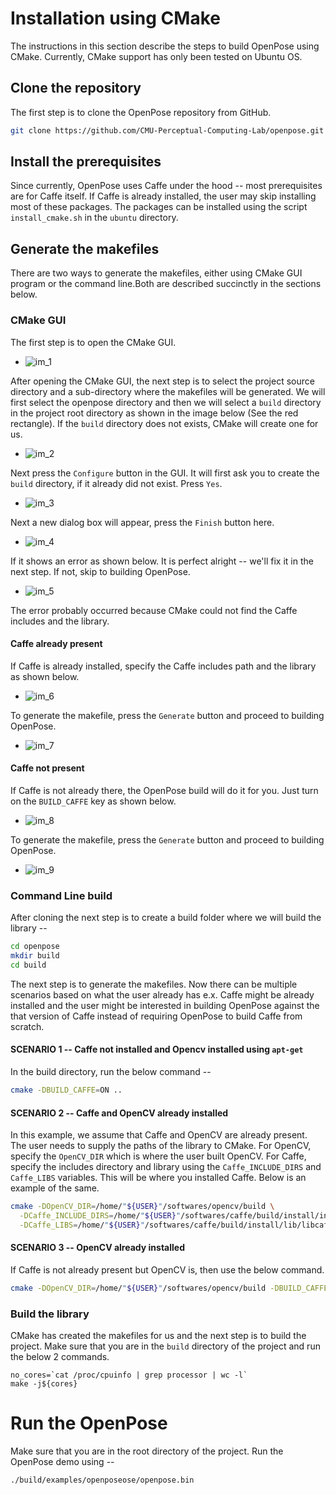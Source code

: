 # Installation using CMake

The instructions in this section describe the steps to build OpenPose using CMake. Currently, CMake support has only
been tested on Ubuntu OS.

## Clone the repository

The first step is to clone the OpenPose repository from GitHub.

```bash
git clone https://github.com/CMU-Perceptual-Computing-Lab/openpose.git
```

## Install the prerequisites

Since currently, OpenPose uses Caffe under the hood -- most prerequisites are for Caffe itself. If Caffe is already installed, the user may skip installing most of these packages. The packages can be installed using the script `install_cmake.sh` in the `ubuntu` directory.

## Generate the makefiles

There are two ways to generate the makefiles, either using CMake GUI program or the command line.Both are described
succinctly in the sections below.

### CMake GUI

The first step is to open the CMake GUI.
* ![im_1](media/cmake_installation/im_1.png)

After opening the CMake GUI, the next step is to select the project source directory and a sub-directory where the makefiles will
be generated. We will first select the openpose directory and then we will select a `build` directory in the project root directory as shown in the image below (See the red rectangle). If the `build` directory does not exists, CMake will create one for us.

* ![im_2](media/cmake_installation/im_2.png)

Next press the `Configure` button in the GUI. It will first ask you to create the `build` directory, if it already did not exist. Press `Yes`.

* ![im_3](media/cmake_installation/im_3.png)

Next a new dialog box will appear, press the `Finish` button here.

* ![im_4](media/cmake_installation/im_4.png)

If it shows an error as shown below. It is perfect alright -- we'll fix it in the next step. If not, skip to building
OpenPose.

* ![im_5](media/cmake_installation/im_5.png)

The error probably occurred because CMake could not find the Caffe includes and the library. 

#### Caffe already present 

If Caffe is already installed, specify the Caffe includes path and the library as shown below. 

* ![im_6](media/cmake_installation/im_6.png)

To generate the makefile, press the `Generate` button and proceed to building OpenPose.

* ![im_7](media/cmake_installation/im_7.png)


#### Caffe not present

If Caffe is not already there, the OpenPose build will do it for you. Just turn on the `BUILD_CAFFE` key as shown below.

* ![im_8](media/cmake_installation/im_8.png)

To generate the makefile, press the `Generate` button and proceed to building OpenPose.

* ![im_9](media/cmake_installation/im_9.png)

### Command Line build

After cloning the next step is to create a build folder where we will build the library --

```bash
cd openpose
mkdir build
cd build
```

The next step is to generate the makefiles. Now there can be multiple scenarios based on what the user already has e.x.
Caffe might be already installed and the user might be interested in building OpenPose against the that version of Caffe
instead of requiring OpenPose to build Caffe from scratch.

#### SCENARIO 1 -- Caffe not installed and Opencv installed using `apt-get`

In the build directory, run the below command --

```bash
cmake -DBUILD_CAFFE=ON ..
```

#### SCENARIO 2 -- Caffe and OpenCV already installed

In this example, we assume that Caffe and OpenCV are already present. The user needs to supply the paths of the library
to CMake. For OpenCV, specify the `OpenCV_DIR` which is where the user built OpenCV. For Caffe, specify the includes
directory and library using the `Caffe_INCLUDE_DIRS` and `Caffe_LIBS` variables. This will be where you installed Caffe.
Below is an example of the same.

```bash
cmake -DOpenCV_DIR=/home/"${USER}"/softwares/opencv/build \
  -DCaffe_INCLUDE_DIRS=/home/"${USER}"/softwares/caffe/build/install/include \
  -DCaffe_LIBS=/home/"${USER}"/softwares/caffe/build/install/lib/libcaffe.so ..
```

#### SCENARIO 3 -- OpenCV already installed

If Caffe is not already present but OpenCV is, then use the below command.

```bash
cmake -DOpenCV_DIR=/home/"${USER}"/softwares/opencv/build -DBUILD_CAFFE=ON
```

### Build the library 

CMake has created the makefiles for us and the next step is to build the project. Make sure that you are in the `build`
directory of the project and run the below 2 commands.

```
no_cores=`cat /proc/cpuinfo | grep processor | wc -l`
make -j${cores}
```

# Run the OpenPose

Make sure that you are in the root directory of the project. Run the OpenPose demo using --

```
./build/examples/openposeose/openpose.bin
```

